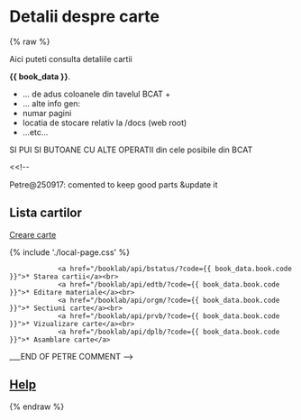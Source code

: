 
# Detalii despre carte

{% raw %}

Aici puteti consulta detaliile cartii

 **{{ book_data }}**.

* ... de adus coloanele din tavelul BCAT +
* ... alte info gen:
* numar pagini
* locatia de stocare relativ la /docs (web root)
* ...etc...

SI PUI SI BUTOANE CU ALTE OPERATII din cele posibile din BCAT










<<!--

Petre@250917: comented to keep good parts &update it


## Lista cartilor

[Creare carte](/booklab/api/newb/)

{% include './local-page.css' %}


                <a href="/booklab/api/bstatus/?code={{ book_data.book.code }}">* Starea cartii</a><br>
                <a href="/booklab/api/edtb/?code={{ book_data.book.code }}">* Editare materiale</a><br>
                <a href="/booklab/api/orgm/?code={{ book_data.book.code }}">* Sectiuni carte</a><br>
                <a href="/booklab/api/prvb/?code={{ book_data.book.code }}">* Vizualizare carte</a><br>
                <a href="/booklab/api/dplb/?code={{ book_data.book.code }}">* Asamblare carte</a>

___END OF PETRE COMMENT 
-->

## [Help](../help/880.30-BSTATUS_usage.md)





{% endraw %}


